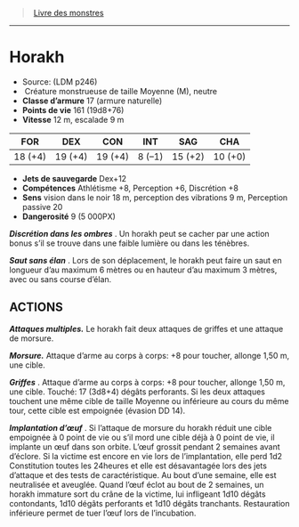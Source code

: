 ﻿> [Livre des monstres](tome_of_beasts.md)

---

# Horakh

- Source: (LDM p246)
-  Créature monstrueuse de taille Moyenne (M), neutre
- **Classe d’armure** 17 (armure naturelle)
- **Points de vie** 161 (19d8+76)
- **Vitesse** 12 m, escalade 9 m

|FOR|DEX|CON|INT|SAG|CHA|
|---|---|---|---|---|---|
|18 (+4)|19 (+4)|19 (+4)|8 (–1)|15 (+2)|10 (+0)|

- **Jets de sauvegarde** Dex+12
- **Compétences** Athlétisme +8, Perception +6, Discrétion +8
- **Sens** vision dans le noir 18 m, perception des vibrations 9 m, Perception passive 20
- **Dangerosité** 9 (5 000PX)

**_Discrétion dans les ombres_** . Un horakh peut se cacher par une action bonus s’il se trouve dans une faible lumière ou dans les ténèbres.

**_Saut sans élan_** . Lors de son déplacement, le horakh peut faire un saut en longueur d’au maximum 6 mètres ou en hauteur d’au maximum 3 mètres, avec ou sans course d’élan.

## ACTIONS

**_Attaques multiples._** Le horakh fait deux attaques de griffes et une attaque de morsure.

**_Morsure._** Attaque d’arme au corps à corps: +8 pour toucher, allonge 1,50 m, une cible.

**_Griffes_** . Attaque d’arme au corps à corps: +8 pour toucher, allonge 1,50 m, une cible. Touché: 17 (3d8+4) dégâts perforants. Si les deux attaques touchent une même cible de taille Moyenne ou inférieure au cours du même tour, cette cible est empoignée (évasion DD 14).

**_Implantation d’œuf_** . Si l’attaque de morsure du horakh réduit une cible empoignée à 0 point de vie ou s’il mord une cible déjà à 0 point de vie, il implante un œuf dans son orbite. L’œuf grossit pendant 2 semaines avant d’éclore. Si la victime est encore en vie lors de l’implantation, elle perd 1d2 Constitution toutes les 24heures et elle est désavantagée lors des jets d’attaque et des tests de caractéristique. Au bout d’une semaine, elle est neutralisée et aveuglée. Quand l’œuf éclot au bout de 2 semaines, un horakh immature sort du crâne de la victime, lui infligeant 1d10 dégâts contondants, 1d10 dégâts perforants et 1d10 dégâts tranchants. Restauration inférieure permet de tuer l’œuf lors de l’incubation.

